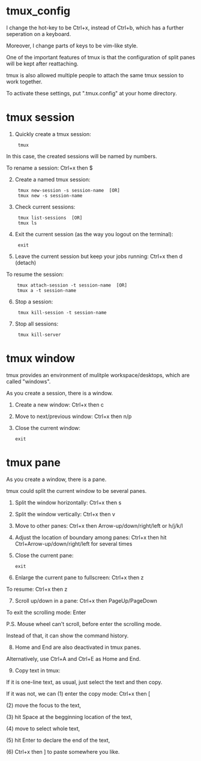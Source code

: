 # tmux_config

I change the hot-key to be Ctrl+x, instead of Ctrl+b, which has a further seperation on a keyboard.

Moreover, I change parts of keys to be vim-like style.

One of the important features of tmux is that the configuration of split panes will be kept after reattaching.

tmux is also allowed multiple people to attach the same tmux session to work together.

To activate these settings, put ".tmux.config" at your home directory.

tmux session
============

1. Quickly create a tmux session: 
 
        tmux

In this case, the created sessions will be named by numbers.

To rename a session: Ctrl+x then $

2. Create a named tmux session: 

        tmux new-session -s session-name  [OR]
        tmux new -s session-name

3. Check current sessions:

        tmux list-sessions  [OR]
        tmux ls
        
4. Exit the current session (as the way you logout on the terminal):

        exit

5. Leave the current session but keep your jobs running: Ctrl+x then d (detach)

To resume the session:

        tmux attach-session -t session-name  [OR]
        tmux a -t session-name

6. Stop a session:

        tmux kill-session -t session-name
        
7. Stop all sessions:

        tmux kill-server
    

tmux window
============

tmux provides an environment of mulitple workspace/desktops, which are called "windows".

As you create a session, there is a window.

1. Create a new window: Ctrl+x then c

2. Move to next/previous window: Ctrl+x then n/p

3. Close the current window:

       exit


tmux pane
============

As you create a window, there is a pane.

tmux could split the current window to be several panes.

1. Split the window horizontally: Ctrl+x then s

2. Split the window vertically: Ctrl+x then v 

3. Move to other panes: Ctrl+x then Arrow-up/down/right/left or h/j/k/l

4. Adjust the location of boundary among panes: Ctrl+x then hit Ctrl+Arrow-up/down/right/left for several times

5. Close the current pane:

       exit

6. Enlarge the current pane to fullscreen: Ctrl+x then z

To resume: Ctrl+x then z

7. Scroll up/down in a pane: Ctrl+x then PageUp/PageDown

To exit the scrolling mode: Enter

P.S. Mouse wheel can't scroll, before enter the scrolling mode.

Instead of that, it can show the command history.

8. Home and End are also deactivated in tmux panes.

Alternatively, use Ctrl+A and Ctrl+E as Home and End.

9. Copy text in tmux:

If it is one-line text, as usual, just select the text and then copy.

If it was not, we can (1) enter the copy mode: Ctrl+x then \[

(2) move the focus to the text, 

(3) hit Space at the begginning location of the text, 

(4) move to select whole text, 

(5) hit Enter to declare the end of the text, 

(6) Ctrl+x then \] to paste somewhere you like.
